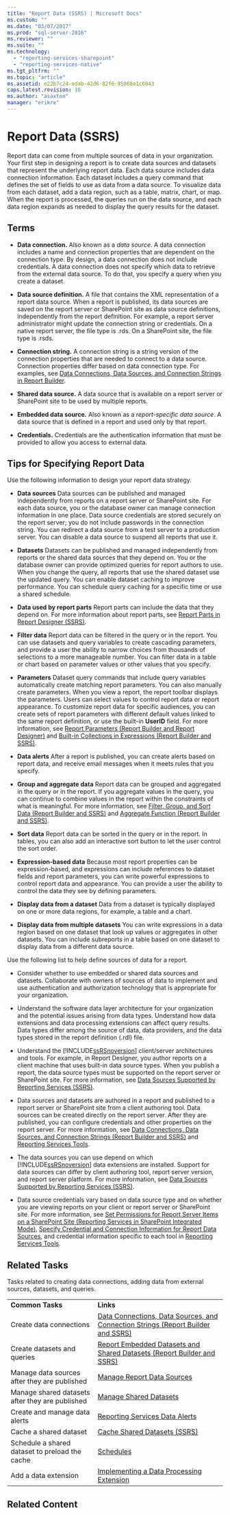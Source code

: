 ```yaml
---
title: "Report Data (SSRS) | Microsoft Docs"
ms.custom: ""
ms.date: "03/07/2017"
ms.prod: "sql-server-2016"
ms.reviewer: ""
ms.suite: ""
ms.technology: 
  - "reporting-services-sharepoint"
  - "reporting-services-native"
ms.tgt_pltfrm: ""
ms.topic: "article"
ms.assetid: e22b7c24-edab-42d6-82f6-95068e1c6043
caps.latest.revision: 16
ms.author: "asaxton"
manager: "erikre"
---
```

# Report Data (SSRS)
  Report data can come from multiple sources of data in your organization. Your first step in designing a report is to create data sources and datasets that represent the underlying report data. Each data source includes data connection information. Each dataset includes a query command that defines the set of fields to use as data from a data source. To visualize data from each dataset, add a data region, such as a table, matrix, chart, or map. When the report is processed, the queries run on the data source, and each data region expands as needed to display the query results for the dataset.  
  
##  <a name="BkMk_ReportDataTerms"></a> Terms  
  
-   **Data connection.** Also known as a *data source*. A data connection includes a name and connection properties that are dependent on the connection type. By design, a data connection does not include credentials. A data connection does not specify which data to retrieve from the external data source. To do that, you specify a query when you create a dataset.  
  
-   **Data source definition.** A file that contains the XML representation of a report data source. When a report is published, its data sources are saved on the report server or SharePoint site as data source definitions, independently from the report definition. For example, a report server administrator might update the connection string or credentials. On a native report server, the file type is .rds. On a SharePoint site, the file type is .rsds.  
  
-   **Connection string.** A connection string is a string version of the connection properties that are needed to connect to a data source. Connection properties differ based on data connection type. For examples, see [Data Connections, Data Sources, and Connection Strings in Report Builder](http://msdn.microsoft.com/library/7e103637-4371-43d7-821c-d269c2cc1b34).  
  
-   **Shared data source.** A data source that is available on a report server or SharePoint site to be used by multiple reports.  
  
-   **Embedded data source.** Also known as a *report-specific data source*. A data source that is defined in a report and used only by that report.  
  
-   **Credentials.** Credentials are the authentication information that must be provided to allow you access to external data.  
  
##  <a name="BkMk_ReportDataTips"></a> Tips for Specifying Report Data  
 Use the following information to design your report data strategy.  
  
-   **Data sources** Data sources can be published and managed independently from reports on a report server or SharePoint site. For each data source, you or the database owner can manage connection information in one place. Data source credentials are stored securely on the report server; you do not include passwords in the connection string. You can redirect a data source from a test server to a production server. You can disable a data source to suspend all reports that use it.  
  
-   **Datasets** Datasets can be published and managed independently from reports or the shared data sources that they depend on. You or the database owner can provide optimized queries for report authors to use. When you change the query, all reports that use the shared dataset use the updated query. You can enable dataset caching to improve performance. You can schedule query caching for a specific time or use a shared schedule.  
  
-   **Data used by report parts** Report parts can include the data that they depend on. For more information about report parts, see [Report Parts in Report Designer &#40;SSRS&#41;](../../reporting-services/report-design/report-parts-in-report-designer-ssrs.md).  
  
-   **Filter data** Report data can be filtered in the query or in the report. You can use datasets and query variables to create cascading parameters, and provide a user the ability to narrow choices from thousands of selections to a more manageable number. You can filter data in a table or chart based on parameter values or other values that you specify.  
  
-   **Parameters** Dataset query commands that include query variables automatically create matching report parameters. You can also manually create parameters. When you view a report, the report toolbar displays the parameters. Users can select values to control report data or report appearance. To customize report data for specific audiences, you can create sets of report parameters with different default values linked to the same report definition, or use the built-in **UserID** field. For more information, see [Report Parameters &#40;Report Builder and Report Designer&#41;](../../reporting-services/report-design/report-parameters-report-builder-and-report-designer.md) and [Built-in Collections in Expressions &#40;Report Builder and SSRS&#41;](../../reporting-services/report-design/built-in-collections-in-expressions-report-builder.md).  
  
-   **Data alerts** After a report is published, you can create alerts based on report data, and receive email messages when it meets rules that you specify.  
  
-   **Group and aggregate data** Report data can be grouped and aggregated in the query or in the report. If you aggregate values in the query, you can continue to combine values in the report within the constraints of what is meaningful.  For more information, see [Filter, Group, and Sort Data &#40;Report Builder and SSRS&#41;](../../reporting-services/report-design/filter-group-and-sort-data-report-builder-and-ssrs.md) and [Aggregate Function &#40;Report Builder and SSRS&#41;](../../reporting-services/report-design/report-builder-functions-aggregate-function.md).  
  
-   **Sort data** Report data can be sorted in the query or in the report. In tables, you can also add an interactive sort button to let the user control the sort order.  
  
-   **Expression-based data** Because most report properties can be expression-based, and expressions can include references to dataset fields and report parameters, you can write powerful expressions to control report data and appearance. You can provide a user the ability to control the data they see by defining parameters.  
  
-   **Display data from a dataset** Data from a dataset is typically displayed on one or more data regions, for example, a table and a chart.  
  
-   **Display data from multiple datasets**  You can write expressions in a data region based on one dataset that look up values or aggregates in other datasets. You can include subreports in a table based on one dataset to display data from a different data source.  
  
 Use the following list to help define sources of data for a report.  
  
-   Consider whether to use embedded or shared data sources and datasets. Collaborate with owners of sources of data to implement and use authentication and authorization technology that is appropriate for your organization.  
  
-   Understand the software data layer architecture for your organization and the potential issues arising from data types. Understand how data extensions and data processing extensions can affect query results. Data types differ among the source of data, data providers, and the data types stored in the report definition (.rdl) file.  
  
-   Understand the [!INCLUDE[ssRSnoversion](../../advanced-analytics/r-services/includes/ssrsnoversion-md.md)] client/server architectures and tools. For example, in Report Designer, you author reports on a client machine that uses built-in data source types. When you publish a report, the data source types must be supported on the report server or SharePoint site.  For more information, see [Data Sources Supported by Reporting Services &#40;SSRS&#41;](../../reporting-services/report-data/data-sources-supported-by-reporting-services-ssrs.md).  
  
-   Data sources and datasets are authored in a report and published to a report server or SharePoint site from a client authoring tool. Data sources can be created directly on the report server. After they are published, you can configure credentials and other properties on the report server. For more information, see [Data Connections, Data Sources, and Connection Strings &#40;Report Builder and SSRS&#41;](../../reporting-services/report-data/data-connections-data-sources-and-connection-strings-report-builder-and-ssrs.md) and [Reporting Services Tools](../../reporting-services/tools/reporting-services-tools.md).  
  
-   The data sources you can use depend on which [!INCLUDE[ssRSnoversion](../../advanced-analytics/r-services/includes/ssrsnoversion-md.md)] data extensions are installed. Support for data sources can differ by client authoring tool, report server version, and report server platform. For more information, see [Data Sources Supported by Reporting Services &#40;SSRS&#41;](../../reporting-services/report-data/data-sources-supported-by-reporting-services-ssrs.md).  
  
-   Data source credentials vary based on data source type and on whether you are viewing reports on your client or report server or SharePoint site. For more information, see [Set Permissions for Report Server Items on a SharePoint Site &#40;Reporting Services in SharePoint Integrated Mode&#41;](../../reporting-services/security/set-permissions-for-report-server-items-on-a-sharepoint-site.md), [Specify Credential and Connection Information for Report Data Sources](../../reporting-services/report-data/specify-credential-and-connection-information-for-report-data-sources.md), and credential information specific to each tool in [Reporting Services Tools](../../reporting-services/tools/reporting-services-tools.md).  
  
## Related Tasks  
 Tasks related to creating data connections, adding data from external sources, datasets, and queries.  
  
|||  
|-|-|  
|**Common Tasks**|**Links**|  
|Create data connections|[Data Connections, Data Sources, and Connection Strings &#40;Report Builder and SSRS&#41;](../../reporting-services/report-data/data-connections-data-sources-and-connection-strings-report-builder-and-ssrs.md)|  
|Create datasets and queries|[Report Embedded Datasets and Shared Datasets &#40;Report Builder and SSRS&#41;](../../reporting-services/report-data/report-embedded-datasets-and-shared-datasets-report-builder-and-ssrs.md)|  
|Manage data sources after they are published|[Manage Report Data Sources](../../reporting-services/report-data/manage-report-data-sources.md)|  
|Manage shared datasets after they are published|[Manage Shared Datasets](../../reporting-services/report-data/manage-shared-datasets.md)|  
|Create and manage data alerts|[Reporting Services Data Alerts](../../reporting-services/reporting-services-data-alerts.md)|  
|Cache a shared dataset|[Cache Shared Datasets &#40;SSRS&#41;](../../reporting-services/report-server/cache-shared-datasets-ssrs.md)|  
|Schedule a shared dataset to preload the cache|[Schedules](../../reporting-services/subscriptions/schedules.md)|  
|Add a data extension|[Implementing a Data Processing Extension](../../reporting-services/extensions/data-processing/implementing-a-data-processing-extension.md)|  
  
## Related Content  
  